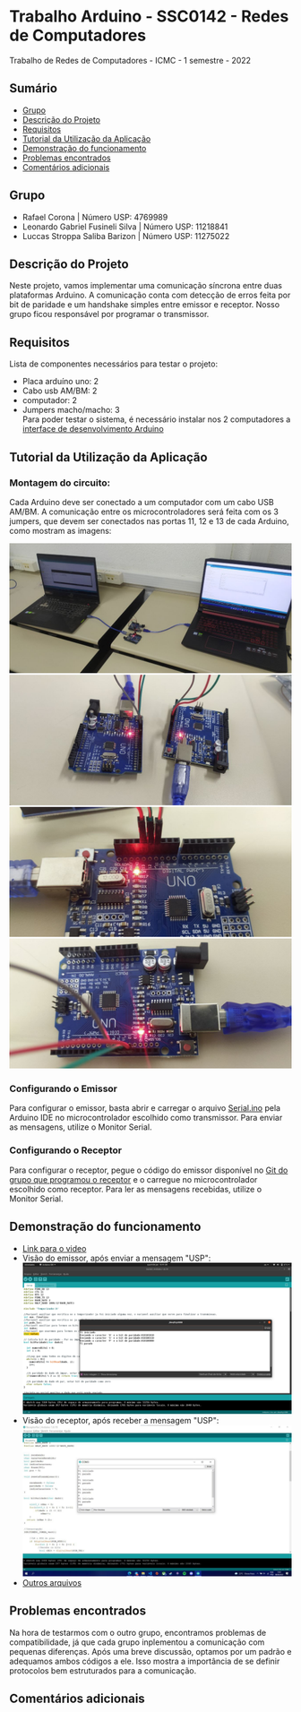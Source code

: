 # Trabalho Arduino - SSC0142 - Redes de Computadores
Trabalho de Redes de Computadores - ICMC - 1 semestre - 2022


## Sumário
* [Grupo](#grupo)
* [Descrição do Projeto](#descrição-do-projeto)
* [Requisitos](#requisitos)
* [Tutorial da Utilização da Aplicação](#tutorial-da-utilização-da-aplicação)
* [Demonstração do funcionamento](#demonstracao-do-funcionamento)
* [Problemas encontrados](#problemas-encontrados)
* [Comentários adicionais](#comentários-adicionais)  

## Grupo
 - Rafael Corona | Número USP: 4769989
 - Leonardo Gabriel Fusineli Silva |  Número USP: 11218841
 - Luccas Stroppa Saliba Barizon | Número USP: 11275022

## Descrição do Projeto
Neste projeto, vamos implementar uma comunicação síncrona entre duas plataformas Arduino. A comunicação conta com detecção de erros feita por bit de paridade e um handshake simples entre emissor e receptor. Nosso grupo ficou responsável por programar o transmissor.

## Requisitos
Lista de componentes necessários para testar o projeto:
- Placa arduíno uno: 2
- Cabo usb AM/BM: 2
- computador: 2
- Jumpers macho/macho: 3  
Para poder testar o sistema, é necessário instalar nos 2 computadores a [interface de desenvolvimento Arduino](https://www.arduino.cc/en/software)  


## Tutorial da Utilização da Aplicação

### Montagem do circuito:  
Cada Arduino deve ser conectado a um computador com um cabo USB AM/BM. A comunicação entre os microcontroladores será feita com os 3 jumpers, que devem ser conectados nas portas 11, 12 e 13 de cada Arduino, como mostram as imagens:

![Circuito montado](/images/photo4974681665305684750.jpg)
![Arduinos em foco](/images/photo4974681665305684751.jpg)
![Portas utilizadas em foco](/images/photo4974681665305684752.jpg)
![Portas utilizadas em foco](/images/photo4974681665305684753.jpg)


### Configurando o Emissor
Para configurar o emissor, basta abrir e carregar o arquivo [Serial.ino](/src/Serial) pela Arduino IDE no microcontrolador escolhido como transmissor. Para enviar as mensagens, utilize o Monitor Serial.

### Configurando o Receptor
Para configurar o receptor, pegue o código do emissor disponível no [Git do grupo que programou o receptor](https://www.google.com) e o carregue no microcontrolador escolhido como receptor. Para ler as mensagens recebidas, utilize o Monitor Serial.

## Demonstração do funcionamento

- [Link para o video](https://drive.google.com/file/d/1oB4xWgB4pqJyI3-xkTnc5sU9GDMeOZTq/view?usp=sharing)  
- Visão do emissor, após enviar a mensagem "USP":  
![Portas utilizadas em foco](/images/captura-tela.png)  
- Visão do receptor, após receber a mensagem "USP":  
![Tela do receptor](/images/captura-tela-recep.jpg)
- [Outros arquivos](https://drive.google.com/drive/folders/1oR-nSDk2qPG404AZytQimkgOwL5OEv9z?usp=sharing)

## Problemas encontrados  
Na hora de testarmos com o outro grupo, encontramos problemas de compatibilidade, já que cada grupo inplementou a comunicação com pequenas diferenças. Após uma breve discussão, optamos por um padrão e adequamos ambos códigos a ele. Isso mostra a importância de se definir protocolos bem estruturados para a comunicação.
## Comentários adicionais  
